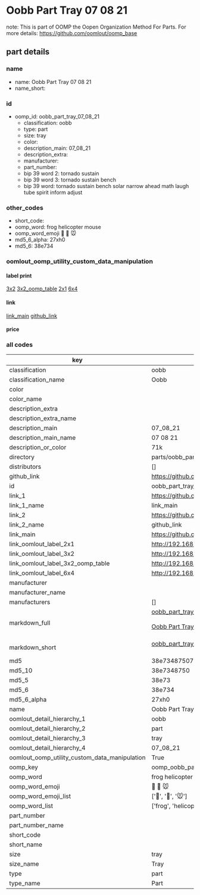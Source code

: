 # Oobb Part Tray 07 08 21  

note: This is part of OOMP the Oopen Organization Method For Parts. For more details: https://github.com/oomlout/oomp_base

##  part details





### name
* name: Oobb Part Tray 07 08 21
* name_short: 
### id
* oomp_id: oobb_part_tray_07_08_21
  * classification: oobb
  * type: part
  * size: tray
  * color: 
  * description_main: 07_08_21
  * description_extra: 
  * manufacturer: 
  * part_number: 
  * bip 39 word 2: tornado sustain
  * bip 39 word 3: tornado sustain bench
  * bip 39 word: tornado sustain bench solar narrow ahead math laugh tube spirit inform adjust

### other_codes
* short_code: 
* oomp_word: frog helicopter mouse
* oomp_word_emoji :frog: :helicopter: :mouse:
* md5_6_alpha: 27xh0
* md5_6: 38e734






### oomlout_oomp_utility_custom_data_manipulation
#### label print
[3x2](http://192.168.1.245:1112/?label=oomp%2027xh0)
[3x2_oomp_table](http://192.168.1.107:1112/?label=oomp%2027xh0)
[2x1](http://192.168.1.242:1112/?label=oomp%2027xh0)
[6x4](http://192.168.1.55:1112/?label=oomp%2027xh0)    

#### link

[link_main](https://github.com/oomlout/oomlout_oomp_current_version_messy/tree/main/parts/oobb_part_tray_07_08_21) [github_link](https://github.com/oomlout/oomlout_oomp_part_src/tree/main/parts/oobb_part_tray_07_08_21)                             

#### price







### all codes 
| key | value |  
| --- | --- |  
| classification | oobb |  
| classification_name | Oobb |  
| color |  |  
| color_name |  |  
| description_extra |  |  
| description_extra_name |  |  
| description_main | 07_08_21 |  
| description_main_name | 07 08 21 |  
| description_or_color | 71k |  
| directory | parts/oobb_part_tray_07_08_21 |  
| distributors | [] |  
| github_link | https://github.com/oomlout/oomlout_oomp_part_src/tree/main/parts/oobb_part_tray_07_08_21 |  
| id | oobb_part_tray_07_08_21 |  
| link_1 | https://github.com/oomlout/oomlout_oomp_current_version_messy/tree/main/parts/oobb_part_tray_07_08_21 |  
| link_1_name | link_main |  
| link_2 | https://github.com/oomlout/oomlout_oomp_part_src/tree/main/parts/oobb_part_tray_07_08_21 |  
| link_2_name | github_link |  
| link_main | https://github.com/oomlout/oomlout_oomp_current_version_messy/tree/main/parts/oobb_part_tray_07_08_21 |  
| link_oomlout_label_2x1 | http://192.168.1.242:1112/?label=oomp%2027xh0 |  
| link_oomlout_label_3x2 | http://192.168.1.245:1112/?label=oomp%2027xh0 |  
| link_oomlout_label_3x2_oomp_table | http://192.168.1.107:1112/?label=oomp%2027xh0 |  
| link_oomlout_label_6x4 | http://192.168.1.55:1112/?label=oomp%2027xh0 |  
| manufacturer |  |  
| manufacturer_name |  |  
| manufacturers | [] |  
| markdown_full | [oobb_part_tray_07_08_21](https://github.com/oomlout/oomlout_oomp_current_version_messy/tree/main/parts/oobb_part_tray_07_08_21)<br>[](https://github.com/oomlout/oomlout_oomp_current_version_messy/tree/main/parts/oobb_part_tray_07_08_21)<br>[Oobb Part Tray 07 08 21](https://github.com/oomlout/oomlout_oomp_current_version_messy/tree/main/parts/oobb_part_tray_07_08_21)<br><br> |  
| markdown_short | [oobb_part_tray_07_08_21](https://github.com/oomlout/oomlout_oomp_current_version_messy/tree/main/parts/oobb_part_tray_07_08_21)<br><br> |  
| md5 | 38e73487507d912014c98ce62a36bf2b |  
| md5_10 | 38e7348750 |  
| md5_5 | 38e73 |  
| md5_6 | 38e734 |  
| md5_6_alpha | 27xh0 |  
| name | Oobb Part Tray 07 08 21 |  
| oomlout_detail_hierarchy_1 | oobb |  
| oomlout_detail_hierarchy_2 | part |  
| oomlout_detail_hierarchy_3 | tray |  
| oomlout_detail_hierarchy_4 | 07_08_21 |  
| oomlout_oomp_utility_custom_data_manipulation | True |  
| oomp_key | oomp_oobb_part_tray_07_08_21 |  
| oomp_word | frog helicopter mouse |  
| oomp_word_emoji | :frog: :helicopter: :mouse: |  
| oomp_word_emoji_list | [':frog:', ':helicopter:', ':mouse:'] |  
| oomp_word_list | ['frog', 'helicopter', 'mouse'] |  
| part_number |  |  
| part_number_name |  |  
| short_code |  |  
| short_name |  |  
| size | tray |  
| size_name | Tray |  
| type | part |  
| type_name | Part |  
